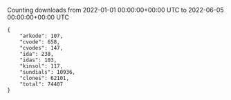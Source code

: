 
Counting downloads from 2022-01-01 00:00:00+00:00 UTC to 2022-06-05 00:00:00+00:00 UTC

```
{
    "arkode": 107,
    "cvode": 658,
    "cvodes": 147,
    "ida": 238,
    "idas": 103,
    "kinsol": 117,
    "sundials": 10936,
    "clones": 62101,
    "total": 74407
}
```
